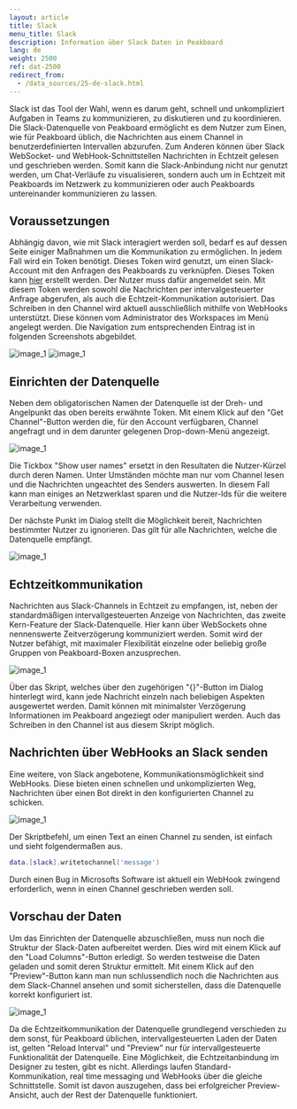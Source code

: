```yaml
---
layout: article
title: Slack
menu_title: Slack
description: Information über Slack Daten in Peakboard
lang: de
weight: 2500
ref: dat-2500
redirect_from:
  - /data_sources/25-de-slack.html
---
```

Slack ist das Tool der Wahl, wenn es darum geht, schnell und unkompliziert Aufgaben in Teams zu kommunizieren, zu diskutieren und zu koordinieren. Die Slack-Datenquelle von Peakboard ermöglicht es dem Nutzer zum Einen, wie für Peakboard üblich, die Nachrichten aus einem Channel in benutzerdefinierten Intervallen abzurufen. Zum Anderen können über Slack WebSocket- und WebHook-Schnittstellen Nachrichten in Echtzeit gelesen und geschrieben werden. Somit kann die Slack-Anbindung nicht nur genutzt werden, um Chat-Verläufe zu visualisieren, sondern auch um in Echtzeit mit Peakboards im Netzwerk zu kommunizieren oder auch Peakboards untereinander kommunizieren zu lassen.

## Voraussetzungen

Abhängig davon, wie mit Slack interagiert werden soll, bedarf es auf dessen Seite einiger Maßnahmen um die Kommunikation zu ermöglichen.
In jedem Fall wird ein Token benötigt. Dieses Token wird genutzt, um einen Slack-Account mit den Anfragen des Peakboards zu verknüpfen. Dieses Token kann [hier](https://api.slack.com/custom-integrations/legacy-tokens) erstellt werden. Der Nutzer muss dafür angemeldet sein.
Mit diesem Token werden sowohl die Nachrichten per intervalgesteuerter Anfrage abgerufen, als auch die Echtzeit-Kommunikation autorisiert.
Das Schreiben in den Channel wird aktuell ausschließlich mithilfe von WebHooks unterstützt. Diese können vom Administrator des Workspaces im Menü angelegt werden. Die Navigation zum entsprechenden Eintrag ist in folgenden Screenshots abgebildet.

![image_1](/assets/images/Data_Sources/Slack/Datenquelle_Slack_00_WebHook.png)
![image_1](/assets/images/Data_Sources/Slack/Datenquelle_Slack_01_WebHook2.png)

## Einrichten der Datenquelle

Neben dem obligatorischen Namen der Datenquelle ist der Dreh- und Angelpunkt das oben bereits erwähnte Token. Mit einem Klick auf den "Get Channel"-Button werden die, für den Account verfügbaren, Channel angefragt und in dem darunter gelegenen Drop-down-Menü angezeigt.

![image_1](/assets/images/Data_Sources/Slack/Datenquelle_Slack_02_GetChannel.png)

Die Tickbox "Show user names" ersetzt in den Resultaten die Nutzer-Kürzel durch deren Namen. Unter Umständen möchte man nur vom Channel lesen und die Nachrichten ungeachtet des Senders auswerten. In diesem Fall kann man einiges an Netzwerklast sparen und die Nutzer-Ids für die weitere Verarbeitung verwenden.

Der nächste Punkt im Dialog stellt die Möglichkeit bereit, Nachrichten bestimmter Nutzer zu ignorieren. Das gilt für alle Nachrichten, welche die Datenquelle empfängt.

![image_1](/assets/images/Data_Sources/Slack/Datenquelle_Slack_03_UserList.png)

## Echtzeitkommunikation

Nachrichten aus Slack-Channels in Echtzeit zu empfangen, ist, neben der standardmäßigen intervallgesteuerten Anzeige von Nachrichten, das zweite Kern-Feature der Slack-Datenquelle. Hier kann über WebSockets ohne nennenswerte Zeitverzögerung kommuniziert werden. Somit wird der Nutzer befähigt, mit maximaler Flexibilität einzelne oder beliebig große Gruppen von Peakboard-Boxen anzusprechen.

![image_1](/assets/images/Data_Sources/Slack/Datenquelle_Slack_04_RTM.png)

Über das Skript, welches über den zugehörigen "{}"-Button im Dialog hinterlegt wird, kann jede Nachricht einzeln nach beliebigen Aspekten ausgewertet werden. Damit können mit minimalster Verzögerung Informationen im Peakboard angeziegt oder manipuliert werden. Auch das Schreiben in den Channel ist aus diesem Skript möglich.

## Nachrichten über WebHooks an Slack senden

Eine weitere, von Slack angebotene, Kommunikationsmöglichkeit sind WebHooks. Diese bieten einen schnellen und unkomplizierten Weg, Nachrichten über einen Bot direkt in den konfigurierten Channel zu schicken.

![image_1](/assets/images/Data_Sources/Slack/Datenquelle_Slack_05_WebHookSection.png)

Der Skriptbefehl, um einen Text an einen Channel zu senden, ist einfach und sieht folgendermaßen aus.
```lua
data.[slack].writetochannel('message')
```
Durch einen Bug in Microsofts Software ist aktuell ein WebHook zwingend erforderlich, wenn in einen Channel geschrieben werden soll.

## Vorschau der Daten

Um das Einrichten der Datenquelle abzuschließen, muss nun noch die Struktur der Slack-Daten aufbereitet werden. Dies wird mit einem Klick auf den "Load Columns"-Button erledigt. So werden testweise die Daten geladen und somit deren Struktur ermittelt.
Mit einem Klick auf den "Preview"-Button kann man nun schlussendlich noch die Nachrichten aus dem Slack-Channel ansehen und somit sicherstellen, dass die Datenquelle korrekt konfiguriert ist.

![image_1](/assets/images/Data_Sources/Slack/Datenquelle_Slack_06_Preview.png)

Da die Echtzeitkommunikation der Datenquelle grundlegend verschieden zu dem sonst, für Peakboard üblichen, intervallgesteuerten Laden der Daten ist, gelten "Reload Interval" und "Preview" nur für intervallgesteuerte Funktionalität der Datenquelle. Eine Möglichkeit, die Echtzeitanbindung im Designer zu testen, gibt es nicht. Allerdings laufen Standard-Kommunikation, real time messaging und WebHooks über die gleiche Schnittstelle. Somit ist davon auszugehen, dass bei erfolgreicher Preview-Ansicht, auch der Rest der Datenquelle funktioniert.